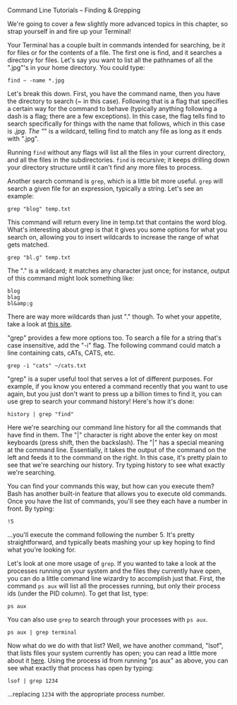 Command Line Tutorials – Finding &amp; Grepping

We're going to cover a few slightly more advanced topics in this chapter, so strap yourself in and fire up your Terminal!

Your Terminal has a couple built in commands intended for searching, be it for files or for the contents of a file. The first one is find, and it searches a directory for files. Let's say you want to list all the pathnames of all the ".jpg"'s in your home directory. You could type:

```
find ~ -name *.jpg
```

Let's break this down. First, you have the command name, then you have the directory to search (~ in this case). Following that is a flag that specifies a certain way for the command to behave (typically anything following a dash is a flag; there are a few exceptions). In this case, the flag tells find to search specifically for things with the name that follows, which in this case is *.jpg. The "*" is a wildcard, telling find to match any file as long as it ends with ".jpg".

Running `find` without any flags will list all the files in your current directory, and all the files in the subdirectories. `find` is recursive; it keeps drilling down your directory structure until it can't find any more files to process.

Another search command is `grep`, which is a little bit more useful. `grep` will search a given file for an expression, typically a string. Let's see an example:

```
grep "blog" temp.txt
```

This command will return every line in temp.txt that contains the word blog. What's interesting about grep is that it gives you some options for what you search on, allowing you to insert wildcards to increase the range of what gets matched.

```
grep "bl.g" temp.txt
```

The "." is a wildcard; it matches any character just once; for instance, output of this command might look something like:

```
blog
blag
bl&amp;g
```

There are way more wildcards than just "." though. To whet your appetite, take a look at [this site]("http://www.panix.com/~elflord/unix/grep.html").

"grep" provides a few more options too. To search a file for a string that's case insensitive, add the "-i" flag. The following command could match a line containing cats, cATs, CATS, etc.

```
grep -i "cats" ~/cats.txt
```

"grep" is a super useful tool that serves a lot of different purposes. For example, if you know you entered a command recently that you want to use again, but you just don't want to press up a billion times to find it, you can use grep to search your command history! Here's how it's done:

```
history | grep "find"
```

Here we're searching our command line history for all the commands that have find in them. The "|" character is right above the enter key on most keyboards (press shift, then the backslash). The "|" has a special meaning at the command line. Essentially, it takes the output of the command on the left and feeds it to the command on the right. In this case, it's pretty plain to see that we're searching our history. Try typing history to see what exactly we're searching.

You can find your commands this way, but how can you execute them? Bash has another built-in feature that allows you to execute old commands. Once you have the list of commands, you'll see they each have a number in front. By typing:

```
!5
```

…you'll execute the command following the number 5. It's pretty straightforward, and typically beats mashing your up key hoping to find what you're looking for.

Let's look at one more usage of `grep`. If you wanted to take a look at the processes running on your system and the files they currently have open, you can do a little command line wizardry to accomplish just that. First, the command `ps aux` will list all the processes running, but only their process ids (under the PID column). To get that list, type:

```
ps aux
```

You can also use `grep` to search through your processes with `ps aux`.

```
ps aux | grep terminal
```

Now what do we do with that list? Well, we have another command, "lsof", that lists files your system currently has open; you can read a little more about it [here]("http://en.wikipedia.org/wiki/Lsof"). Using the process id from running "ps aux" as above, you can see what exactly that process has open by typing:

```
lsof | grep 1234
```

…replacing `1234` with the appropriate process number.

